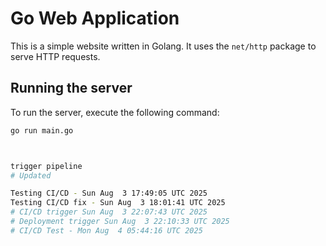 
# Go Web Application

This is a simple website written in Golang. It uses the `net/http` package to serve HTTP requests.

## Running the server

To run the server, execute the following command:

```bash
go run main.go



trigger pipeline
# Updated

Testing CI/CD - Sun Aug  3 17:49:05 UTC 2025
Testing CI/CD fix - Sun Aug  3 18:01:41 UTC 2025
# CI/CD trigger Sun Aug  3 22:07:43 UTC 2025
# Deployment trigger Sun Aug  3 22:10:33 UTC 2025
# CI/CD Test - Mon Aug  4 05:44:16 UTC 2025
